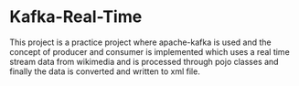 # Kafka-Real-Time
This project is a practice project where apache-kafka is used and the concept of producer and consumer is implemented which uses a real time stream data from wikimedia and is processed through pojo classes and finally the data is converted and written to xml file.
